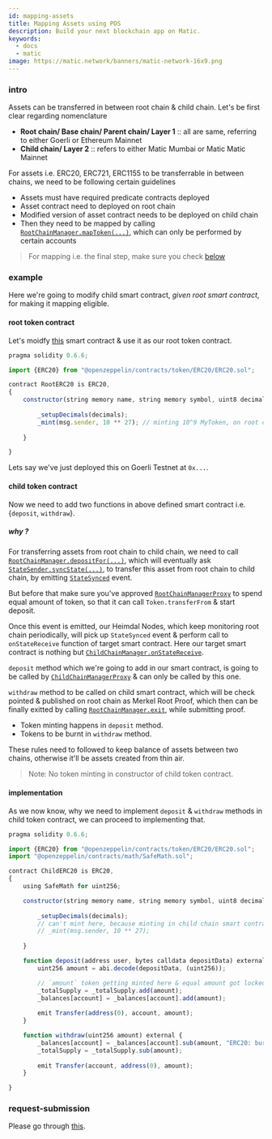 ```yaml
---
id: mapping-assets
title: Mapping Assets using POS
description: Build your next blockchain app on Matic.
keywords:
  - docs
  - matic
image: https://matic.network/banners/matic-network-16x9.png
---
```


### intro

Assets can be transferred in between root chain & child chain. Let's be first clear regarding nomenclature

- **Root chain/ Base chain/ Parent chain/ Layer 1** :: all are same, referring to either Goerli or Ethereum Mainnet
- **Child chain/ Layer 2** :: refers to either Matic Mumbai or Matic Matic Mainnet

For assets i.e. ERC20, ERC721, ERC1155 to be transferrable in between chains, we need to be following certain guidelines

- Assets must have required predicate contracts deployed
- Asset contract need to deployed on root chain
- Modified version of asset contract needs to be deployed on child chain
- Then they need to be mapped by calling [`RootChainManager.mapToken(...)`](https://github.com/maticnetwork/pos-portal/blob/c50e4144d90fcd63aa3d5600b11ccfff9b395fcf/contracts/root/RootChainManager/RootChainManager.sol#L165), which can only be performed by certain accounts

> For mapping i.e. the final step, make sure you check [below](#request-submission)

### example

Here we're going to modify child smart contract, _given root smart contract_, for making it mapping eligible.

#### root token contract

Let's moidfy [this](https://github.com/maticnetwork/pos-portal/blob/master/contracts/child/ChildToken/ChildERC20.sol) smart contract & use it as our root token contract.

```js
pragma solidity 0.6.6;

import {ERC20} from "@openzeppelin/contracts/token/ERC20/ERC20.sol";

contract RootERC20 is ERC20,
{
    constructor(string memory name, string memory symbol, uint8 decimals) public ERC20(name, symbol) {
        
        _setupDecimals(decimals);
        _mint(msg.sender, 10 ** 27); // minting 10^9 MyToken, on root chain
    
    }

}
```

Lets say we've just deployed this on Goerli Testnet at `0x...`.

#### child token contract

Now we need to add two functions in above defined smart contract i.e. {`deposit`, `withdraw`}.

##### why ?

For transferring assets from root chain to child chain, we need to call [`RootChainManager.depositFor(...)`](https://github.com/maticnetwork/pos-portal/blob/c50e4144d90fcd63aa3d5600b11ccfff9b395fcf/contracts/root/RootChainManager/RootChainManager.sol#L205), which will eventually ask [`StateSender.syncState(...)`](https://github.com/maticnetwork/pos-portal/blob/c50e4144d90fcd63aa3d5600b11ccfff9b395fcf/contracts/root/StateSender/IStateSender.sol#L4), to transfer this asset from root chain to child chain, by emitting [`StateSynced`](https://github.com/maticnetwork/pos-portal/blob/c50e4144d90fcd63aa3d5600b11ccfff9b395fcf/contracts/root/StateSender/DummyStateSender.sol#L29) event. 

But before that make sure you've approved [`RootChainManagerProxy`](https://github.com/maticnetwork/static/blob/e9604415ee2510146cb3030c83d7dbebff6444ad/network/testnet/mumbai/index.json#L52) to spend equal amount of token, so that it can call `Token.transferFrom` & start deposit. 

Once this event is emitted, our Heimdal Nodes, which keep monitoring root chain periodically, will pick up `StateSynced` event & perform call to `onStateReceive` function of target smart contract. Here our target smart contract is nothing but [`ChildChainManager.onStateReceive`](https://github.com/maticnetwork/pos-portal/blob/c50e4144d90fcd63aa3d5600b11ccfff9b395fcf/contracts/child/ChildChainManager/ChildChainManager.sol#L48).

`deposit` method which we're going to add in our smart contract, is going to be called by [`ChildChainManagerProxy`](https://github.com/maticnetwork/static/blob/e9604415ee2510146cb3030c83d7dbebff6444ad/network/testnet/mumbai/index.json#L90) & can only be called by this one.

`withdraw` method to be called on child smart contract, which will be check pointed & published on root chain as Merkel Root Proof, which then can be finally exitted by calling [`RootChainManager.exit`](https://github.com/maticnetwork/pos-portal/blob/c50e4144d90fcd63aa3d5600b11ccfff9b395fcf/contracts/root/RootChainManager/RootChainManager.sol#L279), while submitting proof.

- Token minting happens in `deposit` method.
- Tokens to be burnt in `withdraw` method.

These rules need to followed to keep balance of assets between two chains, otherwise it'll be assets created from thin air.

> Note: No token minting in constructor of child token contract.

#### implementation

As we now know, why we need to implement `deposit` & `withdraw` methods in child token contract, we can proceed to implementing that.

```js
pragma solidity 0.6.6;

import {ERC20} from "@openzeppelin/contracts/token/ERC20/ERC20.sol";
import "@openzeppelin/contracts/math/SafeMath.sol";

contract ChildERC20 is ERC20,
{
    using SafeMath for uint256;

    constructor(string memory name, string memory symbol, uint8 decimals) public ERC20(name, symbol) {
        
        _setupDecimals(decimals);
        // can't mint here, because minting in child chain smart contract's constructor not allowed
        // _mint(msg.sender, 10 ** 27);
    
    }

    function deposit(address user, bytes calldata depositData) external {
        uint256 amount = abi.decode(depositData, (uint256));

        // `amount` token getting minted here & equal amount got locked in RootChainManager
        _totalSupply = _totalSupply.add(amount);
        _balances[account] = _balances[account].add(amount);
        
        emit Transfer(address(0), account, amount);
    }

    function withdraw(uint256 amount) external {
        _balances[account] = _balances[account].sub(amount, "ERC20: burn amount exceeds balance");
        _totalSupply = _totalSupply.sub(amount);
        
        emit Transfer(account, address(0), amount);
    }

}
```

### request-submission

Please go through [this](/docs/develop/ethereum-matic/submit-mapping-request).
